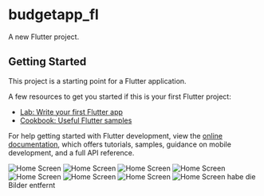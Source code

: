 # budgetapp_fl

A new Flutter project.

## Getting Started

This project is a starting point for a Flutter application.

A few resources to get you started if this is your first Flutter project:

- [Lab: Write your first Flutter app](https://docs.flutter.dev/get-started/codelab)
- [Cookbook: Useful Flutter samples](https://docs.flutter.dev/cookbook)

For help getting started with Flutter development, view the
[online documentation](https://docs.flutter.dev/), which offers tutorials,
samples, guidance on mobile development, and a full API reference.

![Home Screen](assets/img/ErsteSeite.png)
![Home Screen](assets/img/Registrieren.png)
![Home Screen](assets/img/Login.png)
![Home Screen](assets/img/Plus.png)
![Home Screen](assets/img/Leiste.png)
![Home Screen](assets/img/Hauptseite.png)
![Home Screen](assets/img/Budget.png.png)
![Home Screen](assets/img/Kalender.png) habe die Bilder entfernt 